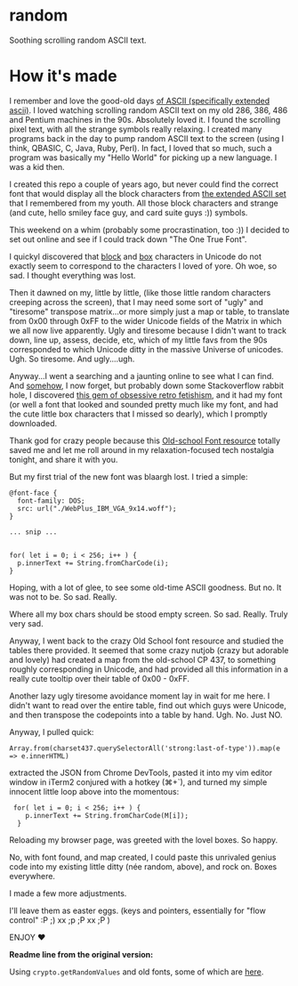# random

Soothing scrolling random ASCII text.

# How it's made

I remember and love the good-old days [of ASCII (specifically extended ascii)](https://www.asciitable.com/). I loved watching scrolling random ASCII text on my old 286, 386, 486 and Pentium machines in the 90s. Absolutely loved it. I found the scrolling pixel text, with all the strange symbols really relaxing. I created many programs back in the day to pump random ASCII text to the screen (using I think, QBASIC, C, Java, Ruby, Perl). In fact, I loved that so much, such a program was basically my "Hello World" for picking up a new language. I was a kid then.

I created this repo a couple of years ago, but never could find the correct font that would display all the block characters from [the extended ASCII set](https://www.asciitable.com/) that I remembered from my youth. All those block characters and strange (and cute, hello smiley face guy, and card suite guys :)) symbols. 

This weekend on a whim (probably some procrastination, too :)) I decided to set out online and see if I could track down "The One True Font". 

I quickyl discovered that [block](https://en.wikipedia.org/wiki/Block_Elements) and [box](https://en.wikipedia.org/wiki/Box-drawing_character) characters in Unicode do not exactly seem to correspond to the characters I loved of yore. Oh woe, so sad. I thought everything was lost. 

Then it dawned on my, little by little, (like those little random characters creeping across the screen), that I may need some sort of "ugly" and "tiresome" transpose matrix...or more simply just a map or table, to translate from 0x00 through 0xFF to the wider Unicode fields of the Matrix in which we all now live apparently. Ugly and tiresome because I didn't want to track down, line up, assess, decide, etc, which of my little favs from the 90s corresponded to which Unicode ditty in the massive Universe of unicodes. Ugh. So tiresome. And ugly....ugh. 

Anyway...I went a searching and a jaunting online to see what I can find. And [somehow](#I-now-forget), I now forget, but probably down some Stackoverflow rabbit hole, I discovered [this gem of obsessive retro fetishism](https://int10h.org/oldschool-pc-fonts/fontlist/font?ibm_vga_9x14), and it had my font (or well a font that looked and sounded pretty much like my font, and had the cute little box characters that I missed so dearly), which I promptly downloaded. 

Thank god for crazy people because this [Old-school Font resource](https://int10h.org/oldschool-pc-fonts/) totally saved me and let me roll around in my  relaxation-focused tech nostalgia tonight, and share it with you. 

But my first trial of the new font was blaargh lost. I tried a simple: 

```
@font-face {
  font-family: DOS;
  src: url("./WebPlus_IBM_VGA_9x14.woff");
}
  
... snip ...


for( let i = 0; i < 256; i++ ) {
  p.innerText += String.fromCharCode(i);
}
```

Hoping, with a lot of glee, to see some old-time ASCII goodness. But no. It was not to be. So sad. Really. 

Where all my box chars should be stood empty screen. So sad. Really. Truly very sad.

Anyway, I went back to the crazy Old School font resource and studied the tables there provided. It seemed that some crazy nutjob (crazy but adorable and lovely) had created a map from the old-school CP 437, to something roughly corresponding in Unicode, and had provided all this information in a really cute tooltip over their table of 0x00 - 0xFF. 

Another lazy ugly tiresome avoidance moment lay in wait for me here. I didn't want to read over the entire table, find out which guys were Unicode, and then transpose the codepoints into a table by hand. Ugh. No. Just NO.

Anyway, I pulled quick:

```
Array.from(charset437.querySelectorAll('strong:last-of-type')).map(e => e.innerHTML)
```

extracted the JSON from Chrome DevTools, pasted it into my vim editor window in iTerm2 conjured with a hotkey (⌘+`), and turned my simple innocent little loop above into the momentous:

```
 for( let i = 0; i < 256; i++ ) {
    p.innerText += String.fromCharCode(M[i]);
  }
```

Reloading my browser page, was greeted with the lovel boxes. So happy. 

No, with font found, and map created, I could paste this unrivaled genius code into my existing little ditty (née random, above), and rock on. Boxes everywhere.

I made a few more adjustments.

I'll leave them as easter eggs. (keys and pointers, essentially for "flow control" :P ;) xx ;p ;P xx ;P )

ENJOY :heart:

**Readme line from the original version:**

Using `crypto.getRandomValues` and old fonts, some of which are [here](https://int10h.org/oldschool-pc-fonts/readme/).




